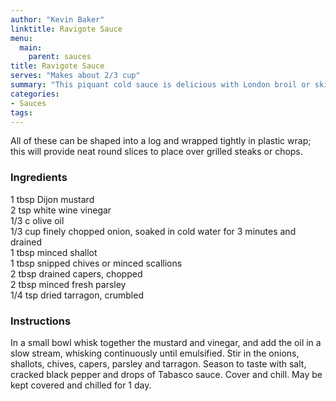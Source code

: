 ```yaml
---
author: "Kevin Baker"
linktitle: Ravigote Sauce
menu:
  main:
    parent: sauces
title: Ravigote Sauce
serves: "Makes about 2/3 cup"
summary: "This piquant cold sauce is delicious with London broil or skirt steak."
categories:
- Sauces
tags:
---
```

All of these can be shaped into a log and wrapped tightly in plastic wrap; this will provide neat round slices to place over grilled steaks or chops.

### Ingredients

<div class="ingredient-list">

1 tbsp Dijon mustard  
2 tsp white wine vinegar  
1/3 c olive oil  
1/3 cup finely chopped onion, soaked in cold water for 3 minutes and drained  
1 tbsp minced shallot  
1 tbsp snipped chives or minced scallions  
2 tbsp drained capers, chopped  
2 tbsp minced fresh parsley  
1/4 tsp dried tarragon, crumbled  

</div>

### Instructions
In a small bowl whisk together the mustard and vinegar, and add the oil in a slow stream, whisking continuously until emulsified. Stir in the onions, shallots, chives, capers, parsley and tarragon. Season to taste with salt, cracked black pepper and drops of Tabasco sauce. Cover and chill. May be kept covered and chilled for 1 day.